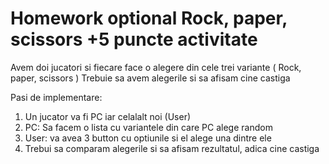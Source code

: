 # Homework optional Rock, paper, scissors +5 puncte activitate

Avem doi jucatori si fiecare face o alegere din cele trei variante ( Rock, paper, scissors )
Trebuie sa avem alegerile si sa afisam cine castiga

Pasi de implementare:

1. Un jucator va fi PC iar celalalt noi (User)
2. PC: Sa facem o lista cu variantele din care PC alege random
3. User: va avea 3 button cu optiunile si el alege una dintre ele
4. Trebui sa comparam alegerile si sa afisam rezultatul, adica cine castiga